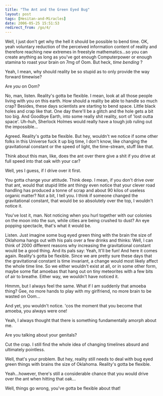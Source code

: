 ```yaml
---
title: "The Ant and the Green Eyed Bug"
layout: post
tags: [Hesitan-and-Miracles]
date: 2006-05-25 15:51:53
redirect_from: /go/4/
---
```


      

Well, I just don&#39;t get why the hell it should be possible to bend time.          OK, yeah voluntary reduction of the perceived information content of reality          and therefore reaching new extremes in freestyle mathematics...so you          can create anything as long as you&#39;ve got enough Computerpower or enough          stamina to roast your brain on 7mg of Oom. But heck, _time bending_          ? 

Yeah, I mean, why should reality be so stupid as to only provide the          way forward timewise?

Are _you_ on Oom?

No, man, listen. Reality&#39;s gotta be flexible. I mean, look at all those          people living with you on this earth. How should a reality be able to          handle so much crap? Besides, these days scientists are starting to bend          space. Little black holes and crap like that. One day there&#39;ll be a glitch          and the hole gets a bit too big. And Goodbye Earth, into some really shit          reality, sort of &#39;lost outta space&#39;. Uh-huh, Sherlock Holmes would really          have a tough job ruling out the impossible...

Agreed. Reality&#39;s gotta be flexible. But hey, wouldn&#39;t we notice if some          other folks in this Universe fuck it up big time, I don&#39;t know, like changing          the gravitational constant or the speed of light, the time-stream, stuff          like that. 

Think about this man, like, does the ant over there give a shit if you          drive at full speed into that oak with your car?

Well, yes I guess, if I drive over it first.

You gotta change your attitude. Think deep. I mean, if you don&#39;t drive          over that ant, would that stupid little ant thingy even notice that your          clever road handling has produced a tonne of scrap and about 90 kilos          of useless organic matter? Not a bit, I tell you. I think if someone changed          the gravitational constant, that would be so absolutely over the top,          I wouldn&#39;t notice it.

You&#39;ve lost it, man. Not noticing when you hurl together with our colonies          on the moon into the sun, while cities are being crushed to dust? An eye          popping spectacle, that&#39;s what it would be. 

Listen. Just imagine some bug eyed green thing with the brain the size          of Oklahoma hangs out with his pals over a few drinks and thinks: Well,          I can think of 2000 different reasons why increasing the gravitational          constant would be a good thing. And its pals say: Yeah, It&#39;ll be fun!          And here it comes again. Reality&#39;s gotta be flexible. Since we are pretty          sure these days that the gravitational constant is time invariant, a change          would most likely affect the whole time line. So we either wouldn&#39;t exist          at all, or in some other form, maybe some flat amoebas that hang out on          tiny meteorites with a few bits of air to breathe. Either way, we wouldn&#39;t          have noticed it.

Hmmm, but I always feel the same. What if I am suddenly that amoeba thing?          Gee, no more hands to play with my girlfriend, no more brain to be wasted          on Oom...

And yet, you wouldn&#39;t notice. &#39;cos the moment that you become that amoeba,          you always were one!

Yeah, I always thought that there is something fundamentally amorph about          me.

Are you talking about your genitals?

Cut the crap. I still find the whole idea of changing timelines absurd          and ultimately pointless.

Well, that&#39;s your problem. But hey, reality still needs to deal with          bug eyed green things with brains the size of Oklahoma. Reality&#39;s gotta          be flexible.

Yeah...however, there&#39;s still a considerable chance that you would drive          over the ant when hitting that oak...

Well, things go wrong, you&#39;ve gotta be flexible about that!
 